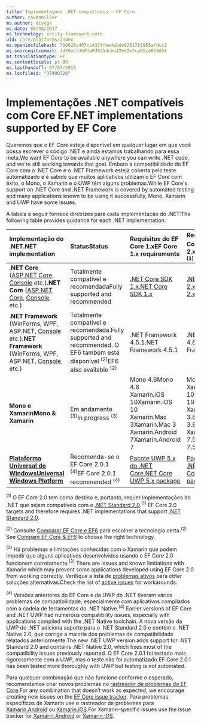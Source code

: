 ```yaml
---
title: Implementações .NET compatíveis – EF Core
author: rowanmiller
ms.author: divega
ms.date: 08/30/2017
ms.technology: entity-framework-core
uid: core/platforms/index
ms.openlocfilehash: 790628c407cc4374fee4ebde8201783955afdcc3
ms.sourcegitcommit: fd50ac53b93a03825dcbb42ed2e7ca95ca858d5f
ms.translationtype: HT
ms.contentlocale: pt-BR
ms.lasthandoff: 07/07/2018
ms.locfileid: "37900324"
---
```

# <a name="net-implementations-supported-by-ef-core"></a><span data-ttu-id="7c3f8-102">Implementações .NET compatíveis com Core EF</span><span class="sxs-lookup"><span data-stu-id="7c3f8-102">.NET implementations supported by EF Core</span></span>

<span data-ttu-id="7c3f8-103">Queremos que o EF Core esteja disponível em qualquer lugar em que você possa escrever o código .NET e ainda estamos trabalhando para essa meta.</span><span class="sxs-lookup"><span data-stu-id="7c3f8-103">We want EF Core to be available anywhere you can write .NET code, and we're still working towards that goal.</span></span> <span data-ttu-id="7c3f8-104">Embora a compatibilidade do EF Core com o .NET Core e o .NET Framework esteja coberta pelo teste automatizado e é sabido que muitos aplicativos utilizam o EF Core com êxito, o Mono, o Xamarin e o UWP têm alguns problemas.</span><span class="sxs-lookup"><span data-stu-id="7c3f8-104">While EF Core's support on .NET Core and .NET Framework is covered by automated testing and many applications known to be using it successfully, Mono, Xamarin and UWP have some issues.</span></span>

<span data-ttu-id="7c3f8-105">A tabela a seguir fornece diretrizes para cada implementação do .NET:</span><span class="sxs-lookup"><span data-stu-id="7c3f8-105">The following table provides guidance for each .NET implementation:</span></span>

| <span data-ttu-id="7c3f8-106">Implementação do .NET</span><span class="sxs-lookup"><span data-stu-id="7c3f8-106">.NET implementation</span></span>                                                                                                  | <span data-ttu-id="7c3f8-107">Status</span><span class="sxs-lookup"><span data-stu-id="7c3f8-107">Status</span></span>                                                             | <span data-ttu-id="7c3f8-108">Requisitos do EF Core 1.x</span><span class="sxs-lookup"><span data-stu-id="7c3f8-108">EF Core 1.x requirements</span></span>                                                                                | <span data-ttu-id="7c3f8-109">Requisitos do EF Core 2.x <sup>(1)</sup></span><span class="sxs-lookup"><span data-stu-id="7c3f8-109">EF Core 2.x requirements <sup>(1)</sup></span></span>                                                                 |
|:---------------------------------------------------------------------------------------------------------------------|:-------------------------------------------------------------------|:--------------------------------------------------------------------------------------------------------|:--------------------------------------------------------------------------------------------------------|
| <span data-ttu-id="7c3f8-110">**.NET Core** ([ASP.NET Core](../get-started/aspnetcore/index.md), [Console](../get-started/netcore/index.md) etc.)</span><span class="sxs-lookup"><span data-stu-id="7c3f8-110">**.NET Core** ([ASP.NET Core](../get-started/aspnetcore/index.md), [Console](../get-started/netcore/index.md), etc.)</span></span> | <span data-ttu-id="7c3f8-111">Totalmente compatível e recomendada</span><span class="sxs-lookup"><span data-stu-id="7c3f8-111">Fully supported and recommended</span></span>                                    | [<span data-ttu-id="7c3f8-112">.NET Core SDK 1.x</span><span class="sxs-lookup"><span data-stu-id="7c3f8-112">.NET Core SDK 1.x</span></span>](https://www.microsoft.com/net/core/)                                                | [<span data-ttu-id="7c3f8-113">.NET Core SDK 2.x</span><span class="sxs-lookup"><span data-stu-id="7c3f8-113">.NET Core SDK 2.x</span></span>](https://www.microsoft.com/net/core/)                                                |
| <span data-ttu-id="7c3f8-114">**.NET Framework** (WinForms, WPF, ASP.NET, [Console](../get-started/full-dotnet/index.md) etc.)</span><span class="sxs-lookup"><span data-stu-id="7c3f8-114">**.NET Framework** (WinForms, WPF, ASP.NET, [Console](../get-started/full-dotnet/index.md), etc.)</span></span>                    | <span data-ttu-id="7c3f8-115">Totalmente compatível e recomendada.</span><span class="sxs-lookup"><span data-stu-id="7c3f8-115">Fully supported and recommended.</span></span> <span data-ttu-id="7c3f8-116">O EF6 também está disponível <sup>(2)</sup></span><span class="sxs-lookup"><span data-stu-id="7c3f8-116">EF6 also available <sup>(2)</sup></span></span> | <span data-ttu-id="7c3f8-117">.NET Framework 4.5.1</span><span class="sxs-lookup"><span data-stu-id="7c3f8-117">.NET Framework 4.5.1</span></span>                                                                                    | <span data-ttu-id="7c3f8-118">.NET Framework 4.6.1</span><span class="sxs-lookup"><span data-stu-id="7c3f8-118">.NET Framework 4.6.1</span></span>                                                                                    |
| <span data-ttu-id="7c3f8-119">**Mono e Xamarin**</span><span class="sxs-lookup"><span data-stu-id="7c3f8-119">**Mono & Xamarin**</span></span>                                                                                                   | <span data-ttu-id="7c3f8-120">Em andamento <sup>(3)</sup></span><span class="sxs-lookup"><span data-stu-id="7c3f8-120">In progress <sup>(3)</sup></span></span>                                         | <span data-ttu-id="7c3f8-121">Mono 4.6</span><span class="sxs-lookup"><span data-stu-id="7c3f8-121">Mono 4.6</span></span> <br/> <span data-ttu-id="7c3f8-122">Xamarin.iOS 10</span><span class="sxs-lookup"><span data-stu-id="7c3f8-122">Xamarin.iOS 10</span></span> <br/> <span data-ttu-id="7c3f8-123">Xamarin.Mac 3</span><span class="sxs-lookup"><span data-stu-id="7c3f8-123">Xamarin.Mac 3</span></span> <br/> <span data-ttu-id="7c3f8-124">Xamarin.Android 7</span><span class="sxs-lookup"><span data-stu-id="7c3f8-124">Xamarin.Android 7</span></span>                               | <span data-ttu-id="7c3f8-125">Mono 5.4</span><span class="sxs-lookup"><span data-stu-id="7c3f8-125">Mono 5.4</span></span> <br/> <span data-ttu-id="7c3f8-126">Xamarin.iOS 10.14</span><span class="sxs-lookup"><span data-stu-id="7c3f8-126">Xamarin.iOS 10.14</span></span> <br/> <span data-ttu-id="7c3f8-127">Xamarin.Mac 3.8</span><span class="sxs-lookup"><span data-stu-id="7c3f8-127">Xamarin.Mac 3.8</span></span> <br/> <span data-ttu-id="7c3f8-128">Xamarin.Android 7.5</span><span class="sxs-lookup"><span data-stu-id="7c3f8-128">Xamarin.Android 7.5</span></span>                        |
| [<span data-ttu-id="7c3f8-129">**Plataforma Universal do Windows**</span><span class="sxs-lookup"><span data-stu-id="7c3f8-129">**Universal Windows Platform**</span></span>](../get-started/uwp/index.md)                                                        | <span data-ttu-id="7c3f8-130">Recomenda-se o EF Core 2.0.1 <sup>(4)</sup></span><span class="sxs-lookup"><span data-stu-id="7c3f8-130">EF Core 2.0.1 recommended <sup>(4)</sup></span></span>                           | [<span data-ttu-id="7c3f8-131">Pacote UWP 5.x do .NET Core</span><span class="sxs-lookup"><span data-stu-id="7c3f8-131">.NET Core UWP 5.x package</span></span>](https://www.nuget.org/packages/Microsoft.NETCore.UniversalWindowsPlatform/) | [<span data-ttu-id="7c3f8-132">Pacote UWP 6.x do .NET Core</span><span class="sxs-lookup"><span data-stu-id="7c3f8-132">.NET Core UWP 6.x package</span></span>](https://www.nuget.org/packages/Microsoft.NETCore.UniversalWindowsPlatform/) |

<span data-ttu-id="7c3f8-133"><sup>(1)</sup> O EF Core 2.0 tem como destino e, portanto, requer implementações do .NET que sejam compatíveis com o [.NET Standard 2.0](https://docs.microsoft.com/dotnet/standard/net-standard).</span><span class="sxs-lookup"><span data-stu-id="7c3f8-133"><sup>(1)</sup> EF Core 2.0 targets and therefore requires .NET implementations that support [.NET Standard 2.0](https://docs.microsoft.com/dotnet/standard/net-standard).</span></span>

<span data-ttu-id="7c3f8-134"><sup>(2) </sup> Consulte [Comparar EF Core e EF6](../../efcore-and-ef6/index.md) para escolher a tecnologia certa.</span><span class="sxs-lookup"><span data-stu-id="7c3f8-134"><sup>(2)</sup> See [Compare EF Core & EF6](../../efcore-and-ef6/index.md) to choose the right technology.</span></span>

<span data-ttu-id="7c3f8-135"><sup>(3)</sup> Há problemas e limitações conhecidas com o Xamarin que podem impedir que alguns aplicativos desenvolvidos usando o EF Core 2.0 funcionem corretamente.</span><span class="sxs-lookup"><span data-stu-id="7c3f8-135"><sup>(3)</sup> There are issues and known limitations with Xamarin which may prevent some applications developed using EF Core 2.0 from working correctly.</span></span> <span data-ttu-id="7c3f8-136">Verifique a lista de [problemas ativos](https://github.com/aspnet/entityframeworkCore/issues?q=is%3Aopen+is%3Aissue+label%3Aarea-xamarin) para obter soluções alternativas.</span><span class="sxs-lookup"><span data-stu-id="7c3f8-136">Check the list of [active issues](https://github.com/aspnet/entityframeworkCore/issues?q=is%3Aopen+is%3Aissue+label%3Aarea-xamarin) for workarounds.</span></span>

<span data-ttu-id="7c3f8-137"><sup>(4) </sup> Versões anteriores do EF Core e da UWP do .NET tiveram vários problemas de compatibilidade, especialmente com aplicativos compilados com a cadeia de ferramentas do .NET Native.</span><span class="sxs-lookup"><span data-stu-id="7c3f8-137"><sup>(4)</sup> Earlier versions of EF Core and .NET UWP had numerous compatibility issues, especially with applications compiled with the .NET Native toolchain.</span></span> <span data-ttu-id="7c3f8-138">A nova versão da UWP do .NET adiciona suporte para o .NET Standard 2.0 e contém o .NET Native 2.0, que corrige a maioria dos problemas de compatibilidade relatados anteriormente.</span><span class="sxs-lookup"><span data-stu-id="7c3f8-138">The new .NET UWP version adds support for .NET Standard 2.0 and contains .NET Native 2.0, which fixes most of the compatibility issues previously reported.</span></span> <span data-ttu-id="7c3f8-139">O EF Core 2.0.1 foi testado mais rigorosamente com a UWP, mas o teste não foi automatizado.</span><span class="sxs-lookup"><span data-stu-id="7c3f8-139">EF Core 2.0.1 has been tested more thoroughly with UWP but testing is not automated.</span></span>

<span data-ttu-id="7c3f8-140">Para qualquer combinação que não funcione conforme o esperado, recomendamos criar novos problemas no [rastreador de problemas do EF Core](https://github.com/aspnet/entityframeworkcore/issues/new).</span><span class="sxs-lookup"><span data-stu-id="7c3f8-140">For any combination that doesn’t work as expected, we encourage creating new issues on the [EF Core issue tracker](https://github.com/aspnet/entityframeworkcore/issues/new).</span></span> <span data-ttu-id="7c3f8-141">Para problemas específicos de Xamarin use o rastreador de problemas para [Xamarin.Android](https://github.com/xamarin/xamarin-android/issues/new) ou [Xamarin.iOS](https://github.com/xamarin/xamarin-macios/issues/new).</span><span class="sxs-lookup"><span data-stu-id="7c3f8-141">For Xamarin-specific issues use the issue tracker for [Xamarin.Android](https://github.com/xamarin/xamarin-android/issues/new) or [Xamarin.iOS](https://github.com/xamarin/xamarin-macios/issues/new).</span></span>

